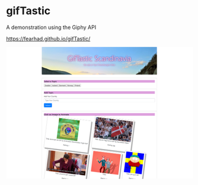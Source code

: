 # gifTastic
A demonstration using the Giphy API

https://fearhad.github.io/gifTastic/

![](assets/images/Screenshot.PNG?raw=true "Optional Title")
